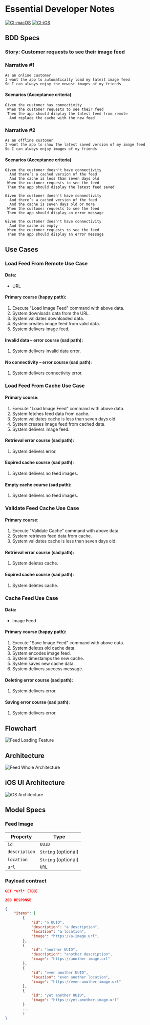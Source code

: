 # Essential Developer Notes

[![CI-macOS](https://github.com/schizel19/essential-developer-notes/actions/workflows/CI-macOS.yaml/badge.svg)](https://github.com/schizel19/essential-developer-notes/actions/workflows/CI-macOS.yaml) [![CI-iOS](https://github.com/schizel19/essential-developer-notes/actions/workflows/CI-iOS.yaml/badge.svg)](https://github.com/schizel19/essential-developer-notes/actions/workflows/CI-iOS.yaml)

## BDD Specs

### Story: Customer requests to see their image feed

### Narrative #1

```text
As an online customer
I want the app to automatically load my latest image feed
So I can always enjoy the newest images of my friends
```

#### Scenarios (Acceptance criteria)

```text
Given the customer has connectivity
 When the customer requests to see their feed
 Then the app should display the latest feed from remote
  And replace the cache with the new feed
```

### Narrative #2

```text
As an offline customer
I want the app to show the latest saved version of my image feed
So I can always enjoy images of my friends
```

#### Scenarios (Acceptance criteria)

```text
Given the customer doesn't have connectivity
  And there’s a cached version of the feed
  And the cache is less than seven days old
 When the customer requests to see the feed
 Then the app should display the latest feed saved

Given the customer doesn't have connectivity
  And there’s a cached version of the feed
  And the cache is seven days old or more
 When the customer requests to see the feed
 Then the app should display an error message

Given the customer doesn't have connectivity
  And the cache is empty
 When the customer requests to see the feed
 Then the app should display an error message
```

## Use Cases

### Load Feed From Remote Use Case

#### Data:

- URL

#### Primary course (happy path):

1. Execute "Load Image Feed" command with above data.
2. System downloads data from the URL.
3. System validates downloaded data.
4. System creates image feed from valid data.
5. System delivers image feed.

#### Invalid data – error course (sad path):

1. System delivers invalid data error.

#### No connectivity – error course (sad path):

1. System delivers connectivity error.

### Load Feed From Cache Use Case

#### Primary course:

1. Execute "Load Image Feed" command with above data.
2. System fetches feed data from cache.
3. System validates cache is less than seven days old.
4. System creates image feed from cached data.
5. System delivers image feed.

#### Retrieval error course (sad path):

1. System delivers error.

#### Expired cache course (sad path):

1. System delivers no feed images.

#### Empty cache course (sad path):

1. System delivers no feed images.

### Validate Feed Cache Use Case

#### Primary course:

1. Execute "Validate Cache" command with above data.
2. System retrieves feed data from cache.
3. System validates cache is less than seven days old.

#### Retrieval error course (sad path):

1. System deletes cache.

#### Expired cache course (sad path): 

1. System deletes cache.

### Cache Feed Use Case

#### Data:

- Image Feed

#### Primary course (happy path):

1. Execute "Save Image Feed" command with above data.
2. System deletes old cache data.
3. System encodes image feed.
4. System timestamps the new cache.
5. System saves new cache data.
6. System delivers success message.

#### Deleting error course (sad path):

1. System delivers error.

#### Saving error course (sad path):

1. System delivers error.

## Flowchart

![Feed Loading Feature](feed_flowchart.png)

## Architecture

![Feed Whole Architecture](feed_architecture.png)

## iOS UI Architecture

![iOS Architecture](feed_ui_architecture.png)

## Model Specs

### Feed Image

| Property      | Type                |
|---------------|---------------------|
| `id`          | `UUID`              |
| `description` | `String` (optional) |
| `location`    | `String` (optional) |
| `url`         | `URL`               |

### Payload contract

```json
GET *url* (TBD)

200 RESPONSE

{
    "items": [
        {
            "id": "a UUID",
            "description": "a description",
            "location": "a location",
            "image": "https://a-image.url",
        },
        {
            "id": "another UUID",
            "description": "another description",
            "image": "https://another-image.url"
        },
        {
            "id": "even another UUID",
            "location": "even another location",
            "image": "https://even-another-image.url"
        },
        {
            "id": "yet another UUID",
            "image": "https://yet-another-image.url"
        }
        ...
        ]
}
```
